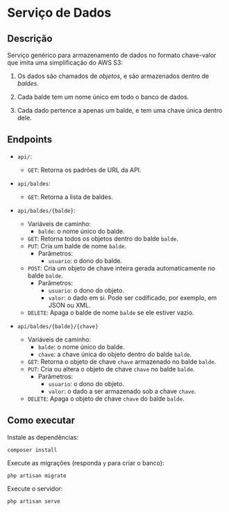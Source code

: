 # Serviço de Dados
## Descrição
Serviço genérico para armazenamento de dados no formato chave-valor que imita
uma simplificação do AWS S3:

1. Os dados são chamados de _objetos_, e são armazenados dentro de _baldes_.

2. Cada balde tem um nome único em todo o banco de dados.

3. Cada dado pertence a apenas um balde, e tem uma chave única dentro dele.

## Endpoints
- `api/`:
  - `GET`: Retorna os padrões de URL da API.


- `api/baldes`:
  - `GET`: Retorna a lista de baldes.


- `api/baldes/{balde}`:
  - Variáveis de caminho:
    - `balde`: o nome único do balde.
  - `GET`: Retorna todos os objetos dentro do balde `balde`.
  - `PUT`: Cria um balde de nome `balde`.
    - Parâmetros:
      - `usuario`: o dono do balde.
  - `POST`: Cria um objeto de chave inteira gerada automaticamente no balde
    `balde`.
    - Parâmetros:
      - `usuario`: o dono do objeto.
      - `valor`: o dado em si.
      Pode ser codificado, por exemplo, em JSON ou XML.
  - `DELETE`: Apaga o balde de nome `balde` se ele estiver vazio.


- `api/baldes/{balde}/{chave}`
  - Variáveis de caminho:
    - `balde`: o nome único do balde.
    - `chave`: a chave única do objeto dentro do balde `balde`.
  - `GET`: Retorna o objeto de chave `chave` armazenado no balde `balde`.
  - `PUT`: Cria ou altera o objeto de chave `chave` no balde `balde`.
    - Parâmetros:
      - `usuario`: o dono do objeto.
      - `valor`: o dado a ser armazenado sob a chave `chave`.
  - `DELETE`: Apaga o objeto de chave `chave` do balde `balde`.


## Como executar
Instale as dependências:
```
composer install
```

Execute as migrações (responda `y` para criar o banco):
```
php artisan migrate
```

Execute o servidor:
```
php artisan serve
```
